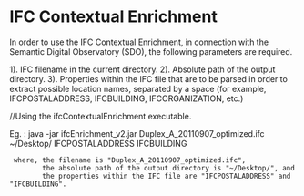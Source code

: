 IFC Contextual Enrichment
=========================


In order to use the IFC Contextual Enrichment, in connection with the Semantic Digital Observatory (SDO), the following parameters are required.

1). IFC filename in the current directory.
2). Absolute path of the output directory.
3). Properties within the IFC file that are to be parsed in order to extract possible location names, separated by a space (for example, IFCPOSTALADDRESS, IFCBUILDING, IFCORGANIZATION, etc.)


//Using the ifcContextualEnrichment executable.

Eg. : java -jar ifcEnrichment_v2.jar Duplex_A_20110907_optimized.ifc ~/Desktop/ IFCPOSTALADDRESS IFCBUILDING

     where, the filename is "Duplex_A_20110907_optimized.ifc",
            the absolute path of the output directory is "~/Desktop/", and
            the properties within the IFC file are "IFCPOSTALADDRESS" and "IFCBUILDING".

